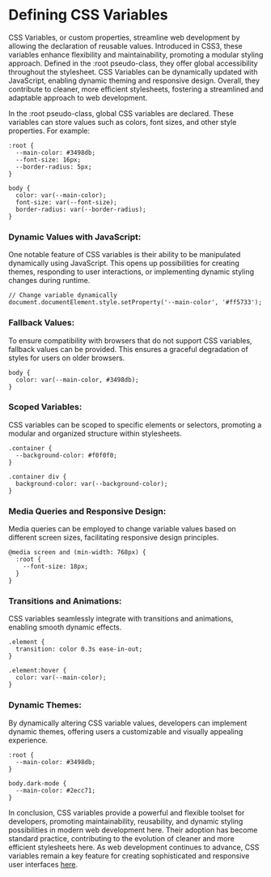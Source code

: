 # Defining CSS Variables
CSS Variables, or custom properties, streamline web development by allowing the declaration of reusable values. Introduced in CSS3, these variables enhance flexibility and maintainability, promoting a modular styling approach. Defined in the :root pseudo-class, they offer global accessibility throughout the stylesheet. CSS Variables can be dynamically updated with JavaScript, enabling dynamic theming and responsive design. Overall, they contribute to cleaner, more efficient stylesheets, fostering a streamlined and adaptable approach to web development.

In the :root pseudo-class, global CSS variables are declared. These variables can store values such as colors, font sizes, and other style properties. For example:
```
:root {
  --main-color: #3498db;
  --font-size: 16px;
  --border-radius: 5px;
}

body {
  color: var(--main-color);
  font-size: var(--font-size);
  border-radius: var(--border-radius);
}

```
### Dynamic Values with JavaScript:

One notable feature of CSS variables is their ability to be manipulated dynamically using JavaScript. This opens up possibilities for creating themes, responding to user interactions, or implementing dynamic styling changes during runtime.
```
// Change variable dynamically
document.documentElement.style.setProperty('--main-color', '#ff5733');
```
### Fallback Values:

To ensure compatibility with browsers that do not support CSS variables, fallback values can be provided. This ensures a graceful degradation of styles for users on older browsers.
```
body {
  color: var(--main-color, #3498db);
}

```
### Scoped Variables:
CSS variables can be scoped to specific elements or selectors, promoting a modular and organized structure within stylesheets.
```
.container {
  --background-color: #f0f0f0;
}

.container div {
  background-color: var(--background-color);
}

```
### Media Queries and Responsive Design:

Media queries can be employed to change variable values based on different screen sizes, facilitating responsive design principles.

```
@media screen and (min-width: 768px) {
  :root {
    --font-size: 18px;
  }
}
```
### Transitions and Animations:

CSS variables seamlessly integrate with transitions and animations, enabling smooth dynamic effects.
```
.element {
  transition: color 0.3s ease-in-out;
}

.element:hover {
  color: var(--main-color);
}
```
### Dynamic Themes:

By dynamically altering CSS variable values, developers can implement dynamic themes, offering users a customizable and visually appealing experience.
```
:root {
  --main-color: #3498db;
}

body.dark-mode {
  --main-color: #2ecc71;
}
```

In conclusion, CSS variables provide a powerful and flexible toolset for developers, promoting maintainability, reusability, and dynamic styling possibilities in modern web development here. Their adoption has become standard practice, contributing to the evolution of cleaner and more efficient stylesheets here. As web development continues to advance, CSS variables remain a key feature for creating sophisticated and responsive user interfaces [here](https://targeted-visitors.com/product/buy-organic-traffic/).
